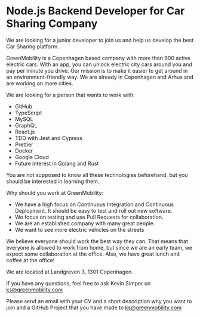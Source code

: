 # Node.js Backend Developer for Car Sharing Company  

We are looking for a junior developer to join us and help us develop the best Car Sharing platform. 

GreenMobility is a Copenhagen based company with more than 900 active electric cars. With an app, you can unlock electric city cars around you and pay per minute you drive. Our mission is to make it easier to get around in an environment-friendly way. We are already in Copenhagen and Arhus and are working on more cities. 

We are looking for a person that wants to work with:

- GitHub 
- TypeScript 
- MySQL 
- GraphQL 
- React.js 
- TDD with Jest and Cypress 
- Prettier 
- Docker 
- Google Cloud 
- Future interest in Golang and Rust 

You are not supposed to know all these technologies beforehand, but you should be interested in learning them. 

Why should you work at GreenMobility: 

- We have a high focus on Continuous Integration and Continuous Deployment. It should be easy to test and roll out new software.  
- We focus on testing and use Pull Requests for collaboration. 
- We are an established company with many great people. 
- We want to see more electric vehicles on the streets  

We believe everyone should work the best way they can. That means that everyone is allowed to work from home, but since we are an early team, we expect some collaboration at the office. Also, we have great lunch and coffee at the office! 

We are located at Landgreven 3, 1301 Copenhagen. 

If you have any questions, feel free to ask Kevin Simper on ks@greenmobility.com 

Please send an email with your CV and a short description why you want to join and a GitHub Project that you have made to ks@greenmobility.com 

 

 
